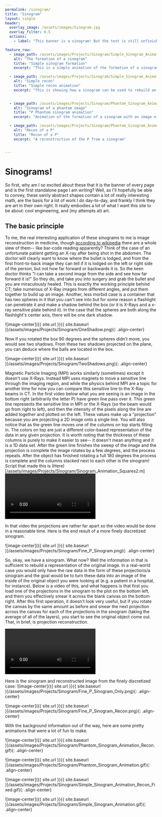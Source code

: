 ```yaml
---
permalink: /sinogram/
title: "Sinogram"
layout: single
header:
  overlay_image: /assets/images/Sinogram.jpg
  overlay_filter: 0.5
  actions:
    - label: "This banner is a sinogram! But the text is still unfinished :("

feature_row:
  - image_path: /assets/images/Projects/Sinogram/Simple_Sinogram_Animation.gif
    alt: "The formation of a sinogram"
    title: "Simple sinogram formation"
    excerpt: "This is a simple animation of the formation of a sinogram"

  - image_path: /assets/images/Projects/Sinogram/Simple_Sinogram_Animation_Recon_Fixed.gif
    alt: "Simple recon"
    title: "Simple recon animation"
    excerpt: "This is showing how a sinogram can be used to rebuild an image"

    
  - image_path: /assets/images/Projects/Sinogram/Phantom_Sinogram_Animation.gif
    alt: "Sinogram of a phantom image"
    title: "P Phantom sinogram animation"
    excerpt: "Animation of the formation of a sinogram with an image of a P"

  - image_path: /assets/images/Projects/Sinogram/Phantom_Sinogram_Animation_Recon.gif
    alt: "Recon of a P"
    title: "Recon of a P"
    excerpt: "A reconstruction of the P from a sinogram"


---
```


# Sinograms!

So first, why am I so excited about these that it is the banner of every page and is the first standalone page I am writing? Well, as I'll hopefully be able to convey, these swirly abstract shapes contain a lot of really interesting math, are the basis for a lot of work I do day-to-day, and frankly I think they are art in their own right. It really embodies a lot of what I want this site to be about: cool engineering, and (my attempts at) art.

## The basic principle 

To me, the real interesting application of these sinograms to me is image reconstruction in medicine, though [according to wikipedia](https://en.wikipedia.org/wiki/Radon_transform) there are a whole slew of them-- like bar-code reading apparently? Think of the case of an unfortunate patient getting an X-ray after being shot in the abdomen. The doctor will clearly want to know where the bullet is lodged, and from the first front-to-back image they can tell if it is lodged on the left or right side of the person, but not how far forward or backwards it is. So the keen doctor thinks "I can take a second image from the side and see how far forward it is!" So they do, and take you into surgery and grab the bullet and you are miraculously healed. This is exactly the working principle behind CT; take numerous of X-Ray images from different angles, and put them together to build up an image. 
Another, less morbid case is a container that has two spheres in it that you can't see into but for some reason a flashlight can penetrate it and make a shadow behind the box (or it is X-Rays and a x-ray sensitive plate behind it). In the case that the spheres are both along the flashlight's center axis, there will be one dark shadow.

![image-center]({{ site.url }}{{ site.baseurl }}/assets/images/Projects/Sinogram/OneShadow.png){: .align-center}


Now if you rotated the box 90 degrees and the spheres didn't move, you would see two shadows. From these two shadows projected on the plane, you can deduce where the balls are located in the box. 

![image-center]({{ site.url }}{{ site.baseurl }}/assets/images/Projects/Sinogram/TwoShadows.png){: .align-center}


Magnetic Particle Imaging (MPI) works similarly (sometimes) except it doesn't use X-Rays. Instead MPI uses magnets to move a sensitive line through the imaging region, and while the physics behind MPI are a topic for another time for now you can compare this sensitive line to the X-Ray beams in CT. In the first video below what you are seeing is an image in the bottom right (arbitrarily the letter P) have green line pass over it. This green line represents the sensitive line in MPI or the X-Rays (so the beam would go from right to left), and then the intensity of the pixels along the line are added together and plotted on the left. These values make up a "projection" because you are projecting a 2D image onto a single line. You will also notice that as the green line moves one of the columns on top starts filling in. The colors on top are just a different color-based representation of the data in any given projection. It is worth noting that the thickness of these columns is purely to make it easier to see-- it doesn't mean anything and it is a 1D data set. After the green line finishes the sweep of the image and the projection is complete the image rotates by a few degrees, and the process repeats. After the object has finished rotating a full 180 degrees the process is complete and the columns stacked next to each other is the sinogram!
Script that made this is (Here)[/assets/images/Projects/Sinogram/Sinogram_Animation_Squares2.m]
<video controls>
  <source src="/assets/images/Projects/Sinogram/P_Letter_Proj_Build_2.mp4" type="video/mp4">
</video>  

In that video the projections are rather far apart so the video would be done in a reasonable time. Here is the end result of a more finely discretized sinogram.

![image-center]({{ site.url }}{{ site.baseurl }}/assets/images/Projects/Sinogram/Fine_P_Sinogram.png){: .align-center}



So, okay, we have a sinogram. What now? Well the information in that is sufficient to rebuild a representation of the original image. In a real-world case you would only have the raw data in the form of these projections/a sinogram and the goal would be to turn these data into an image of the inside of the original object you were looking at (e.g. a patient in a hospital, for instance). Below is a video of this, and what happens is that first you load one of the projections in the sinogram to the plot on the bottom left, and them you effectively smear it across the blank canvas on the bottom right. After this first operation, it doesn't look very useful, but if you rotate the canvas by the same amount as before and smear the next projection across the canvas for each of the projections in the sinogram (taking the average of all of the layers), you start to see the original object come out. That, in brief, is projection reconstruction. 

<video controls>
  <source src="/assets/images/Projects/Sinogram/P_Letter_Proj_Recon_2.mp4" type="video/mp4">
</video>  

Here is the sinogram and reconstructed image from the finely discretized case:
![image-center]({{ site.url }}{{ site.baseurl }}/assets/images/Projects/Sinogram/Fine_P_Sinogram_Only.png){: .align-center}

![image-center]({{ site.url }}{{ site.baseurl }}/assets/images/Projects/Sinogram/Fine_P_Sinogram_Recon.png){: .align-center}


With the background information out of the way, here are some pretty animations that were a lot of fun to make. 

![image-center]({{ site.url }}{{ site.baseurl }}/assets/images/Projects/Sinogram/Phantom_Sinogram_Animation_Recon.gif){: .align-center}

![image-center]({{ site.url }}{{ site.baseurl }}/assets/images/Projects/Sinogram/Phantom_Sinogram_Animation.gif){: .align-center}

![image-center]({{ site.url }}{{ site.baseurl }}/assets/images/Projects/Sinogram/Simple_Sinogram_Animation_Recon_Fixed.gif){: .align-center}

![image-center]({{ site.url }}{{ site.baseurl }}/assets/images/Projects/Sinogram/Simple_Sinogram_Animation.gif){: .align-center}






